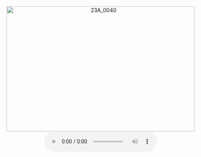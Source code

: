 
<div align="center">
<a data-flickr-embed="true" href="https://www.flickr.com/photos/196950037@N03/52503835879/" title="23A_0040"><img src="https://live.staticflickr.com/65535/52503835879_f6ec5e6a49.jpg" width="500" height="333" alt="23A_0040"></a><script async src="//embedr.flickr.com/assets/client-code.js" charset="utf-8"></script>
 <audio controls="controls">
  <source type="audio/mp3" src="https://romansokol.com/f7ef430899bc700a7efbab3e11c490b5957c0f7dcc3f2a0b494d05d718dec35c.mp3"></source>
</audio>
 </div>
 
 
